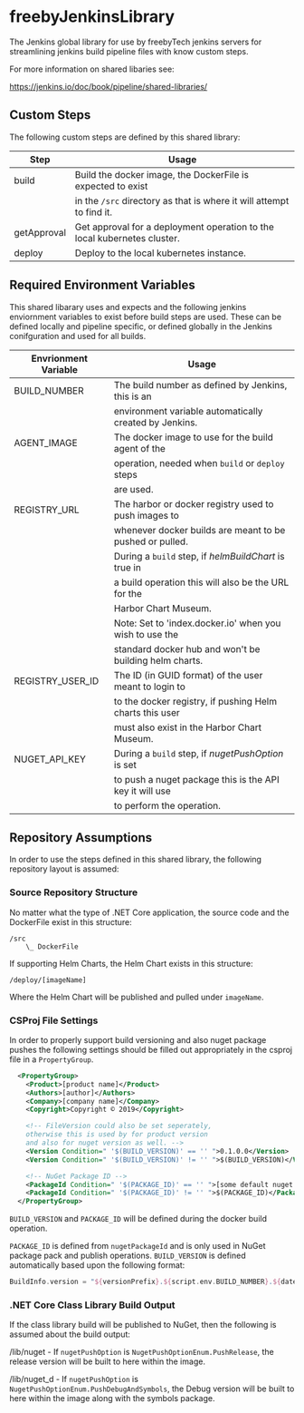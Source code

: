 # freebyJenkinsLibrary

The Jenkins global library for use by freebyTech jenkins servers for streamlining jenkins build pipeline files with know custom steps.

For more information on shared libaries see:

https://jenkins.io/doc/book/pipeline/shared-libraries/

## Custom Steps

The following custom steps are defined by this shared library:

| Step             | Usage                                                                    |
| ---------------- | ------------------------------------------------------------------------ |
| build            | Build the docker image, the DockerFile is expected to exist              |
|                  | in the ```/src``` directory as that is where it will attempt to find it. |
| getApproval      | Get approval for a deployment operation to the local kubernetes cluster. |
| deploy           | Deploy to the local kubernetes instance.                                 |

## Required Environment Variables

This shared libarary uses and expects and the following jenkins enviornment variables to exist before
build steps are used. These can be defined locally and pipeline specific, or defined globally in the Jenkins conifguration and used for all builds.

| Envrionment Variable               | Usage                                                     |
| ---------------------------------- | --------------------------------------------------------- |
| BUILD_NUMBER                       | The build number as defined by Jenkins, this is an        |
|                                    | environment variable automatically created by Jenkins.    |
| AGENT_IMAGE                        | The docker image to use for the build agent of the        |
|                                    | operation, needed when ```build``` or ```deploy``` steps  |
|                                    | are used.                                                 | 
| REGISTRY_URL                       | The harbor or docker registry used to push images to      |
|                                    | whenever docker builds are meant to be pushed or pulled.  |
|                                    | During a ```build``` step, if *helmBuildChart* is true in |
|                                    | a build operation this will also be the URL for the       |
|                                    | Harbor Chart Museum.      
|                                    | Note: Set to 'index.docker.io' when you wish to use the   |
|                                    | standard docker hub and won't be building helm charts.    |
| REGISTRY_USER_ID                   | The ID (in GUID format) of the user meant to login to     |
|                                    | to the docker registry, if pushing Helm charts this user  |
|                                    | must also exist in the Harbor Chart Museum.               |
| NUGET_API_KEY                      | During a ```build``` step, if *nugetPushOption* is set    |
|                                    | to push a nuget package this is the API key it will use   |
|                                    | to perform the operation.                                 |

## Repository Assumptions

In order to use the steps defined in this shared library, the following repository layout is assumed:

### Source Repository Structure

No matter what the type of .NET Core application, the source code and the DockerFile exist in this structure:
```
/src
    \_ DockerFile
```

If supporting Helm Charts, the Helm Chart exists in this structure:
```
/deploy/[imageName]
```
Where the Helm Chart will be published and pulled under ```imageName```.

### CSProj File Settings
In order to properly support build versioning and also nuget package pushes the following settings should be filled out appropriately in the csproj file in a ```PropertyGroup```.

```xml
  <PropertyGroup>
    <Product>[product name]</Product>
    <Authors>[author]</Authors>
    <Company>[company name]</Company>
    <Copyright>Copyright © 2019</Copyright>

    <!-- FileVersion could also be set seperately, 
    otherwise this is used by for product version 
    and also for nuget version as well. -->
    <Version Condition=" '$(BUILD_VERSION)' == '' ">0.1.0.0</Version>
    <Version Condition=" '$(BUILD_VERSION)' != '' ">$(BUILD_VERSION)</Version>

    <!-- NuGet Package ID -->
    <PackageId Condition=" '$(PACKAGE_ID)' == '' ">[some default nuget package name]</PackageId>
    <PackageId Condition=" '$(PACKAGE_ID)' != '' ">$(PACKAGE_ID)</PackageId>
  </PropertyGroup>
```

```BUILD_VERSION``` and ```PACKAGE_ID``` will be defined during the docker build operation.

```PACKAGE_ID``` is defined from ```nugetPackageId``` and is only used in NuGet package pack and publish operations.
```BUILD_VERSION``` is defined automatically based upon the following format:
```groovy
BuildInfo.version = "${versionPrefix}.${script.env.BUILD_NUMBER}.${date.format('MMdd')}"
```

### .NET Core Class Library Build Output

If the class library build will be published to NuGet, then the following is assumed about the build output:

/lib/nuget - If ```nugetPushOption``` is ```NugetPushOptionEnum.PushRelease```, the release version will be built to here within the image.

/lib/nuget_d - If ```nugetPushOption``` is ```NugetPushOptionEnum.PushDebugAndSymbols```, the Debug version will be built to here within the image along with the symbols package.

